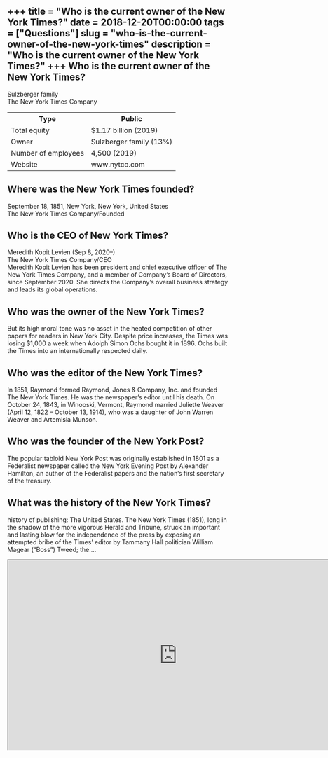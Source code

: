 +++
title = "Who is the current owner of the New York Times?"
date = 2018-12-20T00:00:00
tags = ["Questions"]
slug = "who-is-the-current-owner-of-the-new-york-times"
description = "Who is the current owner of the New York Times?"
+++
Who is the current owner of the New York Times?
-----------------------------------------------

Sulzberger family  
The New York Times Company

<table><tr><th>Type</th><th>Public</th></tr><tr><td>Total equity</td><td>$1.17 billion (2019)</td></tr><tr><td>Owner</td><td>Sulzberger family (13%)</td></tr><tr><td>Number of employees</td><td>4,500 (2019)</td></tr><tr><td>Website</td><td>www.nytco.com</td></tr></table>

Where was the New York Times founded?
-------------------------------------

September 18, 1851, New York, New York, United States  
The New York Times Company/Founded

Who is the CEO of New York Times?
---------------------------------

Meredith Kopit Levien (Sep 8, 2020–)  
The New York Times Company/CEO  
Meredith Kopit Levien has been president and chief executive officer of The New York Times Company, and a member of Company’s Board of Directors, since September 2020. She directs the Company’s overall business strategy and leads its global operations.

Who was the owner of the New York Times?
----------------------------------------

But its high moral tone was no asset in the heated competition of other papers for readers in New York City. Despite price increases, the Times was losing $1,000 a week when Adolph Simon Ochs bought it in 1896. Ochs built the Times into an internationally respected daily.

Who was the editor of the New York Times?
-----------------------------------------

In 1851, Raymond formed Raymond, Jones &amp; Company, Inc. and founded The New York Times. He was the newspaper’s editor until his death. On October 24, 1843, in Winooski, Vermont, Raymond married Juliette Weaver (April 12, 1822 – October 13, 1914), who was a daughter of John Warren Weaver and Artemisia Munson.

Who was the founder of the New York Post?
-----------------------------------------

The popular tabloid New York Post was originally established in 1801 as a Federalist newspaper called the New York Evening Post by Alexander Hamilton, an author of the Federalist papers and the nation’s first secretary of the treasury.

What was the history of the New York Times?
-------------------------------------------

history of publishing: The United States. The New York Times (1851), long in the shadow of the more vigorous Herald and Tribune, struck an important and lasting blow for the independence of the press by exposing an attempted bribe of the Times’ editor by Tammany Hall politician William Magear (“Boss”) Tweed; the….

<iframe allow="accelerometer; autoplay; clipboard-write; encrypted-media; gyroscope; picture-in-picture" allowfullscreen="" class="__youtube_prefs__  epyt-is-override  no-lazyload" data-no-lazy="1" data-origheight="433" data-origwidth="770" data-skipgform_ajax_framebjll="" height="433" id="_ytid_18028" loading="lazy" src="https://www.youtube.com/embed/fCj8-MIhvaA?enablejsapi=1&autoplay=0&cc_load_policy=0&cc_lang_pref=&iv_load_policy=1&loop=0&modestbranding=0&rel=1&fs=1&playsinline=0&autohide=2&theme=dark&color=red&controls=1&" title="YouTube player" width="770"></iframe>